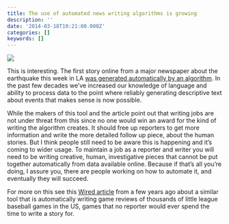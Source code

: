 ```yaml
---
title: The use of automated news writing algorithms is growing
description: ''
date: '2014-03-18T19:21:00.000Z'
categories: []
keywords: []
---
```


![](/assets/0__knsBp9hLT2AX__lPr.)

This is interesting. The first story online from a major newspaper about the earthquake this week in LA [was generated automatically by an algorithm](http://www.slate.com/blogs/future_tense/2014/03/17/quakebot_los_angeles_times_robot_journalist_writes_article_on_la_earthquake.html). In the past few decades we’ve increased our knowledge of language and ability to process data to the point where reliably generating descriptive text about events that makes sense is now possible.  
  
While the makers of this tool and the article point out that writing jobs are not under threat from this since no one would win an award for the kind of writing the algorithm creates. It should free up reporters to get more information and write the more detailed follow up piece, about the human stories. But I think people still need to be aware this is happening and it’s coming to wider usage. To maintain a job as a reporter and writer you will need to be writing creative, human, investigative pieces that cannot be put together automatically from data available online. Because if that’s all you’re doing, I assure you, there are people working on how to automate it, and eventually they will succeed.  
  
For more on this see this [Wired article](http://www.wired.com/gadgetlab/2012/04/can-an-algorithm-write-a-better-news-story-than-a-human-reporter/) from a few years ago about a similar tool that is automatically writing game reviews of thousands of little league baseball games in the US, games that no reporter would ever spend the time to write a story for.
